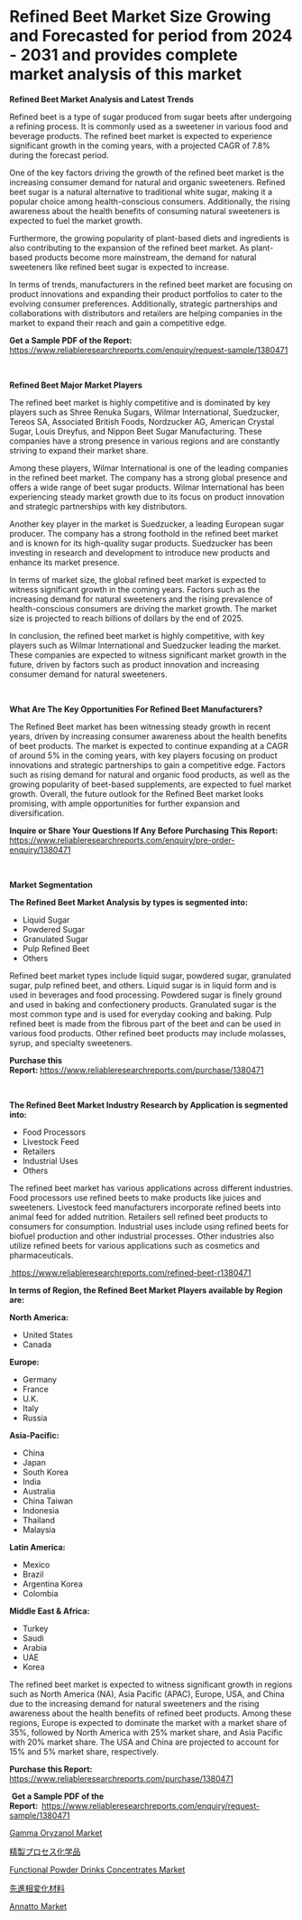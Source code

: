 <p><h1>Refined Beet Market Size Growing and Forecasted for period from 2024 - 2031 and provides complete market analysis of this market</h1></p><p><strong>Refined Beet Market Analysis and Latest Trends</strong></p>
<p><p>Refined beet is a type of sugar produced from sugar beets after undergoing a refining process. It is commonly used as a sweetener in various food and beverage products. The refined beet market is expected to experience significant growth in the coming years, with a projected CAGR of 7.8% during the forecast period.</p><p>One of the key factors driving the growth of the refined beet market is the increasing consumer demand for natural and organic sweeteners. Refined beet sugar is a natural alternative to traditional white sugar, making it a popular choice among health-conscious consumers. Additionally, the rising awareness about the health benefits of consuming natural sweeteners is expected to fuel the market growth.</p><p>Furthermore, the growing popularity of plant-based diets and ingredients is also contributing to the expansion of the refined beet market. As plant-based products become more mainstream, the demand for natural sweeteners like refined beet sugar is expected to increase.</p><p>In terms of trends, manufacturers in the refined beet market are focusing on product innovations and expanding their product portfolios to cater to the evolving consumer preferences. Additionally, strategic partnerships and collaborations with distributors and retailers are helping companies in the market to expand their reach and gain a competitive edge.</p></p>
<p><strong>Get a Sample PDF of the Report:&nbsp;</strong> <a href="https://www.reliableresearchreports.com/enquiry/request-sample/1380471">https://www.reliableresearchreports.com/enquiry/request-sample/1380471</a></p>
<p>&nbsp;</p>
<p><strong>Refined Beet Major Market Players</strong></p>
<p><p>The refined beet market is highly competitive and is dominated by key players such as Shree Renuka Sugars, Wilmar International, Suedzucker, Tereos SA, Associated British Foods, Nordzucker AG, American Crystal Sugar, Louis Dreyfus, and Nippon Beet Sugar Manufacturing. These companies have a strong presence in various regions and are constantly striving to expand their market share.</p><p>Among these players, Wilmar International is one of the leading companies in the refined beet market. The company has a strong global presence and offers a wide range of beet sugar products. Wilmar International has been experiencing steady market growth due to its focus on product innovation and strategic partnerships with key distributors.</p><p>Another key player in the market is Suedzucker, a leading European sugar producer. The company has a strong foothold in the refined beet market and is known for its high-quality sugar products. Suedzucker has been investing in research and development to introduce new products and enhance its market presence.</p><p>In terms of market size, the global refined beet market is expected to witness significant growth in the coming years. Factors such as the increasing demand for natural sweeteners and the rising prevalence of health-conscious consumers are driving the market growth. The market size is projected to reach billions of dollars by the end of 2025.</p><p>In conclusion, the refined beet market is highly competitive, with key players such as Wilmar International and Suedzucker leading the market. These companies are expected to witness significant market growth in the future, driven by factors such as product innovation and increasing consumer demand for natural sweeteners.</p></p>
<p>&nbsp;</p>
<p><strong>What Are The Key Opportunities For Refined Beet Manufacturers?</strong></p>
<p><p>The Refined Beet market has been witnessing steady growth in recent years, driven by increasing consumer awareness about the health benefits of beet products. The market is expected to continue expanding at a CAGR of around 5% in the coming years, with key players focusing on product innovations and strategic partnerships to gain a competitive edge. Factors such as rising demand for natural and organic food products, as well as the growing popularity of beet-based supplements, are expected to fuel market growth. Overall, the future outlook for the Refined Beet market looks promising, with ample opportunities for further expansion and diversification.</p></p>
<p><strong>Inquire or Share Your Questions If Any Before Purchasing This Report:</strong> <a href="https://www.reliableresearchreports.com/enquiry/pre-order-enquiry/1380471">https://www.reliableresearchreports.com/enquiry/pre-order-enquiry/1380471</a></p>
<p>&nbsp;</p>
<p><strong>Market Segmentation</strong></p>
<p><strong>The Refined Beet Market Analysis by types is segmented into:</strong></p>
<p><ul><li>Liquid Sugar</li><li>Powdered Sugar</li><li>Granulated Sugar</li><li>Pulp Refined Beet</li><li>Others</li></ul></p>
<p><p>Refined beet market types include liquid sugar, powdered sugar, granulated sugar, pulp refined beet, and others. Liquid sugar is in liquid form and is used in beverages and food processing. Powdered sugar is finely ground and used in baking and confectionery products. Granulated sugar is the most common type and is used for everyday cooking and baking. Pulp refined beet is made from the fibrous part of the beet and can be used in various food products. Other refined beet products may include molasses, syrup, and specialty sweeteners.</p></p>
<p><strong>Purchase this Report:&nbsp;</strong><a href="https://www.reliableresearchreports.com/purchase/1380471">https://www.reliableresearchreports.com/purchase/1380471</a></p>
<p>&nbsp;</p>
<p><strong>The Refined Beet Market Industry Research by Application is segmented into:</strong></p>
<p><ul><li>Food Processors</li><li>Livestock Feed</li><li>Retailers</li><li>Industrial Uses</li><li>Others</li></ul></p>
<p><p>The refined beet market has various applications across different industries. Food processors use refined beets to make products like juices and sweeteners. Livestock feed manufacturers incorporate refined beets into animal feed for added nutrition. Retailers sell refined beet products to consumers for consumption. Industrial uses include using refined beets for biofuel production and other industrial processes. Other industries also utilize refined beets for various applications such as cosmetics and pharmaceuticals.</p></p>
<p><a href="https://www.reliableresearchreports.com/refined-beet-r1380471">&nbsp;https://www.reliableresearchreports.com/refined-beet-r1380471</a></p>
<p><strong>In terms of Region, the Refined Beet Market Players available by Region are:</strong></p>
<p>
    <p> <strong> North America: </strong>
        <ul>
            <li>United States</li>
            <li>Canada</li>
        </ul>
        </p> 
    <p> <strong> Europe: </strong>
        <ul>
            <li>Germany</li>
            <li>France</li>
            <li>U.K.</li>
            <li>Italy</li>
            <li>Russia</li>
        </ul>
        </p> 
    <p> <strong> Asia-Pacific: </strong>
        <ul>
            <li>China</li>
            <li>Japan</li>
            <li>South Korea</li>
            <li>India</li>
            <li>Australia</li>
            <li>China Taiwan</li>
            <li>Indonesia</li>
            <li>Thailand</li>
            <li>Malaysia</li>
        </ul>
        </p> 
    <p> <strong> Latin America: </strong>
        <ul>
            <li>Mexico</li>
            <li>Brazil</li>
            <li>Argentina Korea</li>
            <li>Colombia</li>
        </ul>
        </p> 
    <p> <strong> Middle East & Africa: </strong>
        <ul>
            <li>Turkey</li>
            <li>Saudi</li>
            <li>Arabia</li>
            <li>UAE</li>
            <li>Korea</li>
        </ul>
    </p>
    </p>
<p><p>The refined beet market is expected to witness significant growth in regions such as North America (NA), Asia Pacific (APAC), Europe, USA, and China due to the increasing demand for natural sweeteners and the rising awareness about the health benefits of refined beet products. Among these regions, Europe is expected to dominate the market with a market share of 35%, followed by North America with 25% market share, and Asia Pacific with 20% market share. The USA and China are projected to account for 15% and 5% market share, respectively.</p></p>
<p><strong>Purchase this Report: </strong><a href="https://www.reliableresearchreports.com/purchase/1380471">https://www.reliableresearchreports.com/purchase/1380471</a></p>
<p>&nbsp;<strong>Get a Sample PDF of the Report:&nbsp;&nbsp;</strong><a href="https://www.reliableresearchreports.com/enquiry/request-sample/1380471">https://www.reliableresearchreports.com/enquiry/request-sample/1380471</a></p>
<p><strong></strong></p>
<p><p><a href="https://issuu.com/reportprime-2/docs/gamma-oryzanol-market-size-2030.pptx">Gamma Oryzanol Market</a></p><p><a href="https://github.com/moulafa/Market-Research-Report-List-1/blob/main/459418019449.md">精製プロセス化学品</a></p><p><a href="https://github.com/jaidynmorantestelletmjzya/Market-Research-Report-List-2/blob/main/functional-powder-drinks-concentrates-market.md">Functional Powder Drinks Concentrates Market</a></p><p><a href="https://github.com/nxboeu02965442/Market-Research-Report-List-1/blob/main/772973719448.md">先進相変化材料</a></p><p><a href="https://issuu.com/reportprime-2/docs/annatto-market-size-2030.pptx">Annatto Market</a></p></p>